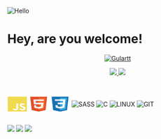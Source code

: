 ![Hello](https://imgur.com/smpGgZ4.gif)

<h1>
Hey, are you welcome!
</h1>

<div> 
  <a href="https://github.com/gulartt">
    <p align="center"><img height="180em" src="https://github-readme-streak-stats.herokuapp.com?user=gulartt&theme=midnight-purple&date_format=M%20j%5B%2C%20Y%5D" alt="Gulartt" /></p>
    <p align="center">
      <img height="140em" src="https://github-readme-stats.vercel.app/api?username=gulartt&show_icons=true&theme=midnight-purple" />
      <img height="140em" src="https://github-readme-stats.vercel.app/api/top-langs/?username=gulartt&theme=midnight-purple&layout=compact" />
    </p>
  </a>
</div>

##
 
<div style="display: inline_block"><br>
  <img align="center" alt="JAVASCRIPT" height="35" width="45" src="https://raw.githubusercontent.com/devicons/devicon/master/icons/javascript/javascript-plain.svg">
  <img align="center" alt="HTML" height="35" width="45" src="https://raw.githubusercontent.com/devicons/devicon/master/icons/html5/html5-original.svg">
  <img align="center" alt="CSS" height="35" width="45" src="https://raw.githubusercontent.com/devicons/devicon/master/icons/css3/css3-original.svg">
 <img align="center" alt="SASS" height="35" width="45" src="https://cdn.jsdelivr.net/gh/devicons/devicon/icons/sass/sass-original.svg">
  <img align="center" alt="C" height="35" width="45" src="https://cdn.jsdelivr.net/gh/devicons/devicon/icons/c/c-original.svg">
  <img align="center" alt="LINUX" height="35" width="45" src="https://cdn.jsdelivr.net/gh/devicons/devicon/icons/linux/linux-original.svg">
  <img align="center" alt="GIT" height="35" width="45" src="https://cdn.jsdelivr.net/gh/devicons/devicon/icons/git/git-original.svg"">
</div>

##

<div> 
 <a href="mailto:samuelgulart@outlook.com" target="_blank"><img src="https://img.shields.io/badge/Microsoft_Outlook-0078D4?style=for-the-badge&logo=microsoft-outlook&logoColor=white" target="_blank"></a> 
  <a href="https://www.linkedin.com/in/samuel-gulart-656971216" target="_blank"><img src="https://img.shields.io/badge/-LinkedIn-%230077B5?style=for-the-badge&logo=linkedin&logoColor=white" target="_blank"></a> 
  <a href="https://discord.com/channels/@samugulart#9812" target="_blank"><img src="https://img.shields.io/badge/Discord-7289DA?style=for-the-badge&logo=discord&logoColor=white" target="_blank"></a>
</div>
  
##
